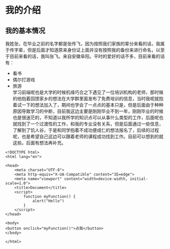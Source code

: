 # 我的介绍
## 我的基本情况
我姓张，在毕业之前的名字都是张传飞，因为按照我们家族的辈分来看的话，我属于传字辈，但是后面才知道原来身份证上面并没有按照我的备份来进行命名，以至于目前来看的话，我叫张飞。来自安徽阜阳。平时的爱好的话不多，目前来看的话有：
* 看书
* 偶尔打游戏
* 旅游
<br/>学习前端呢也是大学的时候机缘巧合之下遇见了一位培训机构的老师，那时候的他抱着回馈家乡的想法在大学群里面发布了免费培训的信息，当时我呢就抱着试一下的想法加入了，期间也学会了一点点的基本只是，但是后面由于种种原因导致学习的中断，目前我这边主要是刚刚毕业不到一年，刚刚毕业的时候也是很迷茫的，不知道以我所学的知识点可以从事什么类型的工作，后面呢也就找到了一个过渡性的工作，和我的专业没有关系，但是后面通过一些信息，了解到了饥人谷，于是和同学抱着不成功便成仁的想法报名了，后续的过程呢，也是希望自己这边可以跟着老师的课程成功找到工作。目前可以想到的就这些。后面有想法再补充。<br />
```
<!DOCTYPE html>
<html lang="en">

<head>
    <meta charset="UTF-8">
    <meta http-equiv="X-UA-Compatible" content="IE=edge">
    <meta name="viewport" content="width=device-width, initial-scale=1.0">
    <title>Document</title>
    <script>
        function myFunction() {
            alert("Hello")
        }
    </script>
</head>

<body>
<button onclick="myFunction()">点我</button>
</body>

</html>
```
